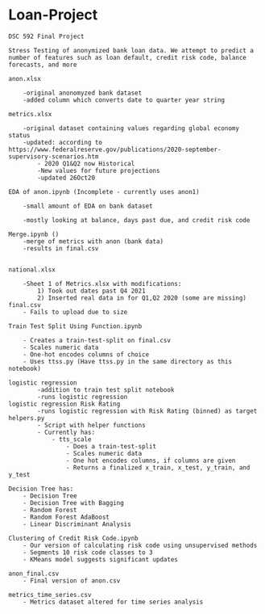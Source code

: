 # Loan-Project
    DSC 592 Final Project
    
    Stress Testing of anonymized bank loan data. We attempt to predict a number of features such as loan default, credit risk code, balance forecasts, and more 

    anon.xlsx

        -original anonomyzed bank dataset
        -added column which converts date to quarter year string
  
    metrics.xlsx
  
        -original dataset containing values regarding global economy status
        -updated: according to https://www.federalreserve.gov/publications/2020-september-supervisory-scenarios.htm
            - 2020 Q1&Q2 now Historical 
            -New values for future projections 
            -updated 26Oct20

    EDA of anon.ipynb (Incomplete - currently uses anon1)

        -small amount of EDA on bank dataset
  
        -mostly looking at balance, days past due, and credit risk code

    Merge.ipynb ()
        -merge of metrics with anon (bank data)
        -results in final.csv
    
        
    national.xlsx
    
        -Sheet 1 of Metrics.xlsx with modifications:
            1) Took out dates past Q4 2021
            2) Inserted real data in for Q1,Q2 2020 (some are missing)
    final.csv
        - Fails to upload due to size
        
    Train Test Split Using Function.ipynb
    
        - Creates a train-test-split on final.csv
        - Scales numeric data
        - One-hot encodes columns of choice
        - Uses ttss.py (Have ttss.py in the same directory as this notebook)
         
    logistic regression
            -addition to train test split notebook
            -runs logistic regression
    logistic regression Risk Rating
            -runs logistic regression with Risk Rating (binned) as target
    helpers.py
            - Script with helper functions
            - Currently has:
                - tts_scale
                    - Does a train-test-split
                    - Scales numeric data
                    - One hot encodes columns, if columns are given
                    - Returns a finalized x_train, x_test, y_train, and y_test
          
    Decision Tree has: 
        - Decision Tree
        - Decision Tree with Bagging 
        - Random Forest
        - Random Forest AdaBoost
        - Linear Discriminant Analysis 
    
    Clustering of Credit Risk Code.ipynb
        - Our version of calculating risk code using unsupervised methods
        - Segments 10 risk code classes to 3
        - KMeans model suggests significant updates
    
    anon_final.csv
        - Final version of anon.csv
    
    metrics_time_series.csv
        - Metrics dataset altered for time series analysis
